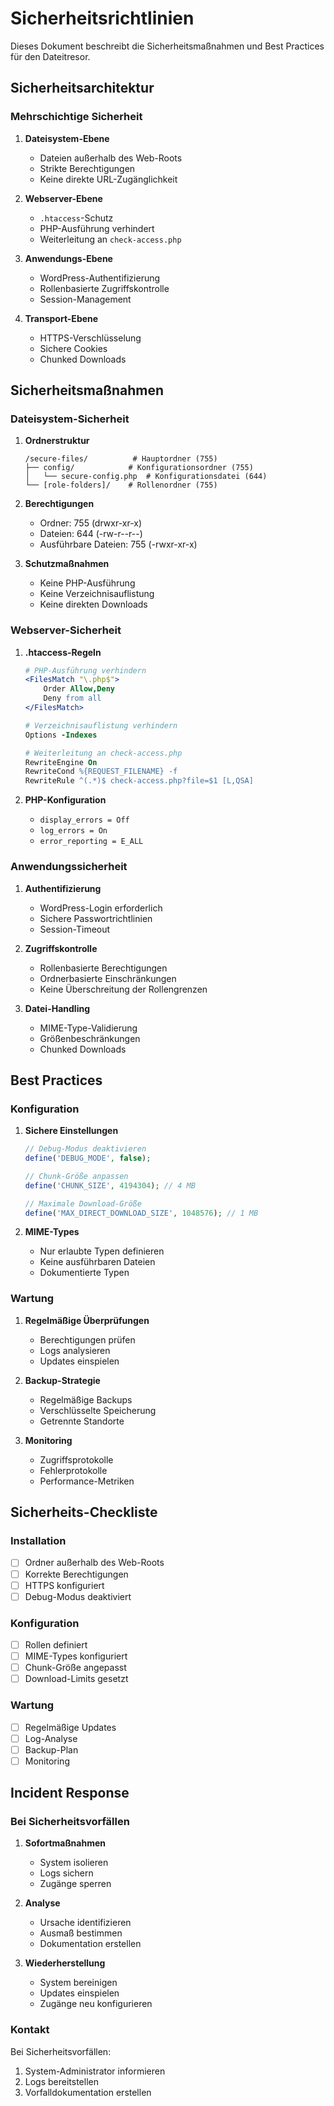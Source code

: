 # Sicherheitsrichtlinien

Dieses Dokument beschreibt die Sicherheitsmaßnahmen und Best Practices für den Dateitresor.

## Sicherheitsarchitektur

### Mehrschichtige Sicherheit

1. **Dateisystem-Ebene**
   - Dateien außerhalb des Web-Roots
   - Strikte Berechtigungen
   - Keine direkte URL-Zugänglichkeit

2. **Webserver-Ebene**
   - `.htaccess`-Schutz
   - PHP-Ausführung verhindert
   - Weiterleitung an `check-access.php`

3. **Anwendungs-Ebene**
   - WordPress-Authentifizierung
   - Rollenbasierte Zugriffskontrolle
   - Session-Management

4. **Transport-Ebene**
   - HTTPS-Verschlüsselung
   - Sichere Cookies
   - Chunked Downloads

## Sicherheitsmaßnahmen

### Dateisystem-Sicherheit

1. **Ordnerstruktur**
   ```
   /secure-files/          # Hauptordner (755)
   ├── config/            # Konfigurationsordner (755)
   │   └── secure-config.php  # Konfigurationsdatei (644)
   └── [role-folders]/    # Rollenordner (755)
   ```

2. **Berechtigungen**
   - Ordner: 755 (drwxr-xr-x)
   - Dateien: 644 (-rw-r--r--)
   - Ausführbare Dateien: 755 (-rwxr-xr-x)

3. **Schutzmaßnahmen**
   - Keine PHP-Ausführung
   - Keine Verzeichnisauflistung
   - Keine direkten Downloads

### Webserver-Sicherheit

1. **.htaccess-Regeln**
   ```apache
   # PHP-Ausführung verhindern
   <FilesMatch "\.php$">
       Order Allow,Deny
       Deny from all
   </FilesMatch>

   # Verzeichnisauflistung verhindern
   Options -Indexes

   # Weiterleitung an check-access.php
   RewriteEngine On
   RewriteCond %{REQUEST_FILENAME} -f
   RewriteRule ^(.*)$ check-access.php?file=$1 [L,QSA]
   ```

2. **PHP-Konfiguration**
   - `display_errors = Off`
   - `log_errors = On`
   - `error_reporting = E_ALL`

### Anwendungssicherheit

1. **Authentifizierung**
   - WordPress-Login erforderlich
   - Sichere Passwortrichtlinien
   - Session-Timeout

2. **Zugriffskontrolle**
   - Rollenbasierte Berechtigungen
   - Ordnerbasierte Einschränkungen
   - Keine Überschreitung der Rollengrenzen

3. **Datei-Handling**
   - MIME-Type-Validierung
   - Größenbeschränkungen
   - Chunked Downloads

## Best Practices

### Konfiguration

1. **Sichere Einstellungen**
   ```php
   // Debug-Modus deaktivieren
   define('DEBUG_MODE', false);

   // Chunk-Größe anpassen
   define('CHUNK_SIZE', 4194304); // 4 MB

   // Maximale Download-Größe
   define('MAX_DIRECT_DOWNLOAD_SIZE', 1048576); // 1 MB
   ```

2. **MIME-Types**
   - Nur erlaubte Typen definieren
   - Keine ausführbaren Dateien
   - Dokumentierte Typen

### Wartung

1. **Regelmäßige Überprüfungen**
   - Berechtigungen prüfen
   - Logs analysieren
   - Updates einspielen

2. **Backup-Strategie**
   - Regelmäßige Backups
   - Verschlüsselte Speicherung
   - Getrennte Standorte

3. **Monitoring**
   - Zugriffsprotokolle
   - Fehlerprotokolle
   - Performance-Metriken

## Sicherheits-Checkliste

### Installation
- [ ] Ordner außerhalb des Web-Roots
- [ ] Korrekte Berechtigungen
- [ ] HTTPS konfiguriert
- [ ] Debug-Modus deaktiviert

### Konfiguration
- [ ] Rollen definiert
- [ ] MIME-Types konfiguriert
- [ ] Chunk-Größe angepasst
- [ ] Download-Limits gesetzt

### Wartung
- [ ] Regelmäßige Updates
- [ ] Log-Analyse
- [ ] Backup-Plan
- [ ] Monitoring

## Incident Response

### Bei Sicherheitsvorfällen

1. **Sofortmaßnahmen**
   - System isolieren
   - Logs sichern
   - Zugänge sperren

2. **Analyse**
   - Ursache identifizieren
   - Ausmaß bestimmen
   - Dokumentation erstellen

3. **Wiederherstellung**
   - System bereinigen
   - Updates einspielen
   - Zugänge neu konfigurieren

### Kontakt

Bei Sicherheitsvorfällen:
1. System-Administrator informieren
2. Logs bereitstellen
3. Vorfalldokumentation erstellen 